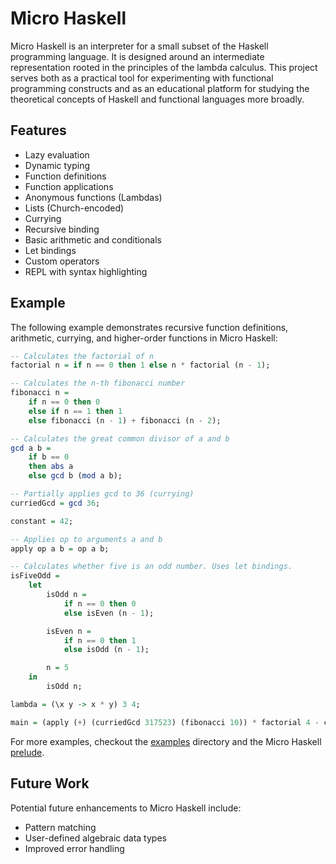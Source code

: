 # Micro Haskell

Micro Haskell is an interpreter for a small subset of the Haskell programming language. It is designed around an intermediate representation rooted in the principles of the lambda calculus. This project serves both as a practical tool for experimenting with functional programming constructs and as an educational platform for studying the theoretical concepts of Haskell and functional languages more broadly.

## Features

- Lazy evaluation
- Dynamic typing
- Function definitions
- Function applications
- Anonymous functions (Lambdas)
- Lists (Church-encoded)
- Currying
- Recursive binding
- Basic arithmetic and conditionals
- Let bindings
- Custom operators
- REPL with syntax highlighting

## Example

The following example demonstrates recursive function definitions, arithmetic, currying, and higher-order functions in Micro Haskell:

```haskell
-- Calculates the factorial of n
factorial n = if n == 0 then 1 else n * factorial (n - 1);

-- Calculates the n-th fibonacci number
fibonacci n =
    if n == 0 then 0
    else if n == 1 then 1
    else fibonacci (n - 1) + fibonacci (n - 2);

-- Calculates the great common divisor of a and b
gcd a b =
    if b == 0
    then abs a
    else gcd b (mod a b);

-- Partially applies gcd to 36 (currying)
curriedGcd = gcd 36;

constant = 42;

-- Applies op to arguments a and b
apply op a b = op a b;

-- Calculates whether five is an odd number. Uses let bindings.
isFiveOdd =
    let
        isOdd n =
            if n == 0 then 0
            else isEven (n - 1);

        isEven n =
            if n == 0 then 1
            else isOdd (n - 1);

        n = 5
    in
        isOdd n;

lambda = (\x y -> x * y) 3 4;

main = (apply (+) (curriedGcd 317523) (fibonacci 10)) * factorial 4 - constant + isFiveOdd * lambda;
```

For more examples, checkout the [examples](examples) directory and the Micro Haskell [prelude](src/main/resources/prelude.mhs).

## Future Work

Potential future enhancements to Micro Haskell include:

- Pattern matching
- User-defined algebraic data types
- Improved error handling